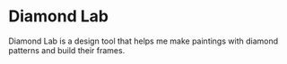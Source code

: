 # Diamond Lab

Diamond Lab is a design tool that helps me make paintings with diamond patterns and build their frames.
